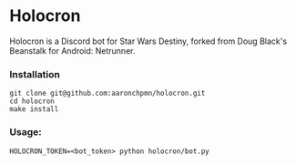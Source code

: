 # Holocron

Holocron is a Discord bot for Star Wars Destiny, forked from Doug Black's Beanstalk for Android: Netrunner.

### Installation

```
git clone git@github.com:aaronchpmn/holocron.git
cd holocron
make install
```

### Usage:

```
HOLOCRON_TOKEN=<bot_token> python holocron/bot.py
```
